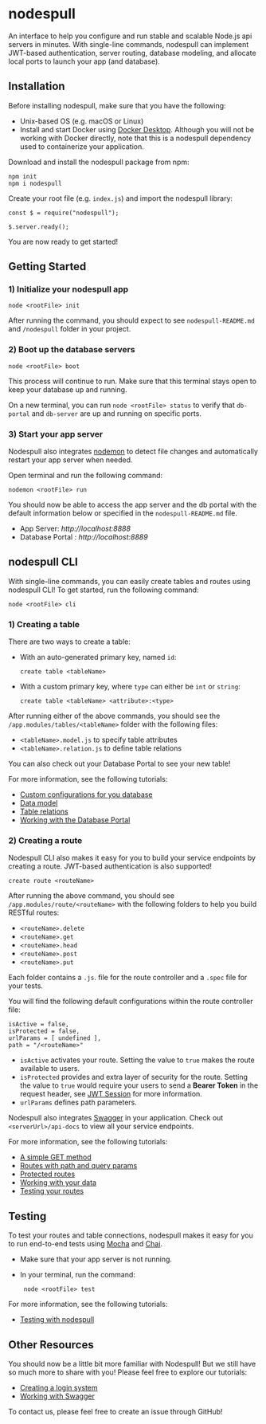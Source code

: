 # nodespull

An interface to help you configure and run stable and scalable Node.js api servers in minutes. With single-line commands, nodespull can implement JWT-based authentication, server routing, database modeling, and allocate local ports to launch your app (and database).

## Installation

Before installing nodespull, make sure that you have the following:
* Unix-based OS (e.g. macOS or Linux)
* Install and start Docker using [Docker Desktop](https://hub.docker.com/editions/community/docker-ce-desktop-mac). Although you will not be working with Docker directly, note that this is a nodespull dependency used to containerize your application. 

Download and install the nodespull package from npm:
```
npm init
npm i nodespull
```

Create your root file (e.g. `index.js`) and import the nodespull library:
```
const $ = require("nodespull");

$.server.ready();
```

You are now ready to get started! 

## Getting Started

### 1) Initialize your nodespull app
```
node <rootFile> init
```
After running the command, you should expect to see `nodespull-README.md` and `/nodespull` folder in your project.

### 2) Boot up the database servers
```
node <rootFile> boot
```
This process will continue to run. Make sure that this terminal stays open to keep your database up and running.  

On a new terminal, you can run `node <rootFile> status` to verify that `db-portal` and `db-server` are up and running on specific ports. 

### 3) Start your app server
Nodespull also integrates [nodemon](https://www.npmjs.com/package/nodemon) to detect file changes and automatically restart your app server when needed.

Open terminal and run the following command:
```
nodemon <rootFile> run
```
You should now be able to access the app server and the db portal with the default information below or specified in the `nodespull-README.md` file. 
* App Server: *http://localhost:8888*
* Database Portal : *http://localhost:8889*

## nodespull CLI
With single-line commands, you can easily create tables and routes using nodespull CLI! To get started, run the following command:
```
node <rootFile> cli
``` 
### 1) Creating a table

There are two ways to create a table:

* With an auto-generated primary key, named `id`:
    ```
    create table <tableName>
    ```

* With a custom primary key, where `type` can either be `int` or `string`:
    ```
    create table <tableName> <attribute>:<type>
    ```
After running either of the above commands, you should see the `/app.modules/tables/<tableName>` folder with the following files: 
* `<tableName>.model.js` to specify table attributes
* `<tableName>.relation.js` to define table relations 

You can also check out your Database Portal to see your new table!

For more information, see the following tutorials:
* [Custom configurations for you database](https://github.com/kab-zac/nodespull/wiki/Database-Configurations)
* [Data model](https://github.com/kab-zac/nodespull/wiki/Data-Model)
* [Table relations](https://github.com/kab-zac/nodespull/blob/master/Pending)
* [Working with the Database Portal](https://github.com/kab-zac/nodespull/blob/master/Pending)

### 2) Creating a route
Nodespull CLI also makes it easy for you to build your service endpoints by creating a route. JWT-based authentication is also supported!
```
create route <routeName>
```
After running the above command, you should see `/app.modules/route/<routeName>` with the following folders to help you build RESTful routes:
* `<routeName>.delete`
* `<routeName>.get`
* `<routeName>.head`
* `<routeName>.post`
* `<routeName>.put`

Each folder contains a `.js`.  file for the route controller and a `.spec` file for your tests.

You will find the following default configurations within the route controller file:
```
isActive = false,
isProtected = false,
urlParams = [ undefined ],
path = "/<routeName>"
```

* `isActive` activates your route. Setting the value to `true` makes the route available to users. 
* `isProtected` provides and extra layer of security for the route. Setting the value to `true` would require your users to send a **Bearer Token** in the request header, see [JWT Session](https://github.com/kab-zac/nodespull/blob/master/Pending) for more information.
* `urlParams` defines path parameters.

Nodespull also integrates [Swagger](https://swagger.io/) in your application. Check out `<serverUrl>/api-docs` to view all your service endpoints. 

For more information, see the following tutorials:
* [A simple GET method](https://github.com/kab-zac/nodespull/blob/master/Pending)
* [Routes with path and query params](https://github.com/kab-zac/nodespull/blob/master/Pending)
* [Protected routes ](https://github.com/kab-zac/nodespull/blob/master/Pending)
* [Working with your data](https://github.com/kab-zac/nodespull/blob/master/Pending)
* [Testing your routes](https://github.com/kab-zac/nodespull/blob/master/Pending)

## Testing
To test your routes and table connections, nodespull makes it easy for you to run end-to-end tests using [Mocha](https://mochajs.org/) and [Chai](https://www.chaijs.com/). 
* Make sure that your app server is not running. 
* In your terminal, run the command:

     ```
      node <rootFile> test
     ```

For more information, see the following tutorials:
* [Testing with nodespull](https://github.com/kab-zac/nodespull/blob/master/Pending)

## Other Resources
You should now be a little bit more familiar with Nodespull! But we still have so much more to share with you! Please feel free to explore our tutorials:
* [Creating a login system](https://github.com/kab-zac/nodespull/blob/master/Pending)
* [Working with Swagger](https://github.com/kab-zac/nodespull/blob/master/Pending)

To contact us, please feel free to create an issue through GitHub!

